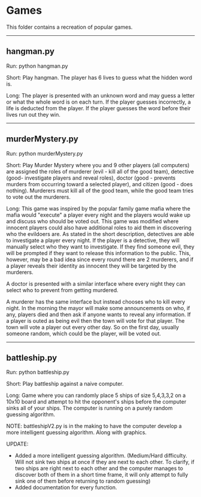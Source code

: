 Games
=============================================

This folder contains a recreation of popular games.

-------------------------------------------
hangman.py
-------------------------------------------
Run:
python hangman.py

Short: Play hangman. The player has 6 lives to guess what the hidden word is.

Long: The player is presented with an unknown word and may guess a letter or what the whole word is on each turn.
If the player guesses incorrectly, a life is deducted from the player. If the player guesses the word before their lives run out they win.


-------------------------------------------
murderMystery.py
-------------------------------------------
Run:
python murderMystery.py

Short: Play Murder Mystery where you and 9 other players (all computers) are assigned the roles of murderer (evil - kill all of the good team),
detective (good- investigate players and reveal roles), doctor (good - prevents murders from occurring toward a selected player),
and citizen (good - does nothing). Murderers must kill all of the good team, while the good team tries to vote out the murderers.

Long: This game was inspired by the popular family game mafia where the mafia would "execute" a player every night and the players would
wake up and discuss who should be voted out. This game was modified where innocent players could also have additional roles to aid them
in discovering who the evildoers are. As stated in the short description, detectives are able to investigate a player every night.
If the player is a detective, they will manually select who they want to investigate. If they find someone evil, they will be prompted
if they want to release this information to the public. This, however, may be a bad idea since every round there are 2 murderers, and if a player
reveals their identity as innocent they will be targeted by the murderers.

A doctor is presented with a similar interface where every night they can select who to prevent from getting murdered.

A murderer has the same interface but instead chooses who to kill every night. In the morning the mayor will make some announcements on who,
if any, players died and then ask if anyone wants to reveal any information. If a player is outed as being evil then the town will vote for
that player. The town will vote a player out every other day. So on the first day, usually someone random, which could be the player,
will be voted out.

-------------------------------------------
battleship.py
-------------------------------------------
Run:
python battleship.py

Short: Play battleship against a naive computer.

Long: Game where you can randomly place 5 ships of size 5,4,3,3,2 on a 10x10 board and attempt to hit
the opponent's ships before the computer sinks all of your ships. The computer is running on a purely random guessing algorithm.

NOTE: battleshipV2.py is in the making to have the computer develop a more intelligent guessing algorithm. Along with graphics.

UPDATE:
- Added a more intelligent guessing algorithm. (Medium/Hard difficulty. Will not sink two ships at once if they are next to each other. To clarify, if two ships are right next to each other and the computer manages to discover both of them in a short time frame, it will only attempt to fully sink one of them before returning to random guessing)
- Added documentation for every function.

